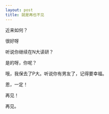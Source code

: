 ```yaml
---
layout: post
title: 就是再也不见
---
```

  近来如何？

  很好呀

  听说你继续在N大读研？

  是的呀，你呢？

  哦，我保去了P大。听说你有男友了，记得要幸福。

  恩，一定！

  再见！

  再见。
